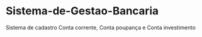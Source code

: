 # Sistema-de-Gestao-Bancaria
Sistema de cadastro Conta corrente, Conta poupança e Conta investimento
